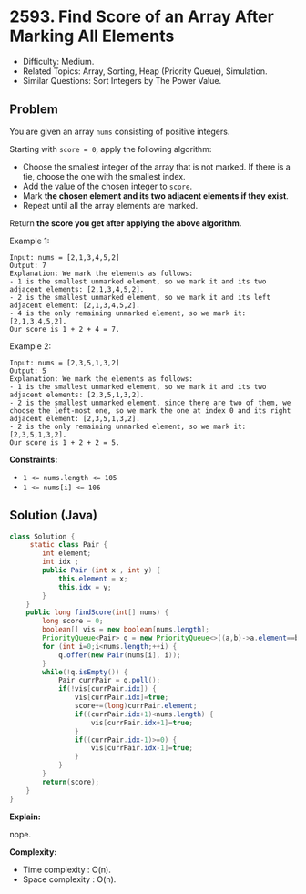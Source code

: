 # 2593. Find Score of an Array After Marking All Elements

- Difficulty: Medium.
- Related Topics: Array, Sorting, Heap (Priority Queue), Simulation.
- Similar Questions: Sort Integers by The Power Value.

## Problem

You are given an array `nums` consisting of positive integers.

Starting with `score = 0`, apply the following algorithm:

- Choose the smallest integer of the array that is not marked. If there is a tie, choose the one with the smallest index.
- Add the value of the chosen integer to `score`.
- Mark **the chosen element and its two adjacent elements if they exist**.
- Repeat until all the array elements are marked.

Return **the score you get after applying the above algorithm**.

Example 1:

```
Input: nums = [2,1,3,4,5,2]
Output: 7
Explanation: We mark the elements as follows:
- 1 is the smallest unmarked element, so we mark it and its two adjacent elements: [2,1,3,4,5,2].
- 2 is the smallest unmarked element, so we mark it and its left adjacent element: [2,1,3,4,5,2].
- 4 is the only remaining unmarked element, so we mark it: [2,1,3,4,5,2].
Our score is 1 + 2 + 4 = 7.
```

Example 2:

```
Input: nums = [2,3,5,1,3,2]
Output: 5
Explanation: We mark the elements as follows:
- 1 is the smallest unmarked element, so we mark it and its two adjacent elements: [2,3,5,1,3,2].
- 2 is the smallest unmarked element, since there are two of them, we choose the left-most one, so we mark the one at index 0 and its right adjacent element: [2,3,5,1,3,2].
- 2 is the only remaining unmarked element, so we mark it: [2,3,5,1,3,2].
Our score is 1 + 2 + 2 = 5.
```

**Constraints:**

- `1 <= nums.length <= 105`
- `1 <= nums[i] <= 106`

## Solution (Java)

```java
class Solution {
     static class Pair {
        int element;
        int idx ;
        public Pair (int x , int y) {
            this.element = x;
            this.idx = y;
        }
    }
    public long findScore(int[] nums) {
        long score = 0;
        boolean[] vis = new boolean[nums.length];
        PriorityQueue<Pair> q = new PriorityQueue<>((a,b)->a.element==b.element?a.idx-b.idx:a.element-b.element);
        for (int i=0;i<nums.length;++i) {
            q.offer(new Pair(nums[i], i));
        }
        while(!q.isEmpty()) {
            Pair currPair = q.poll();
            if(!vis[currPair.idx]) {
                vis[currPair.idx]=true;
                score+=(long)currPair.element;
                if((currPair.idx+1)<nums.length) {
                    vis[currPair.idx+1]=true;
                }
                if((currPair.idx-1)>=0) {
                    vis[currPair.idx-1]=true;
                }
            }
        }
        return(score);
    }
}
```

**Explain:**

nope.

**Complexity:**

- Time complexity : O(n).
- Space complexity : O(n).
